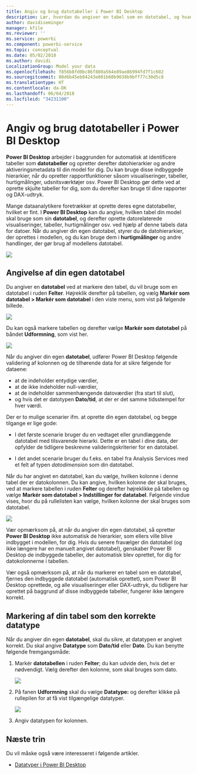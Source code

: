 ```yaml
---
title: Angiv og brug datotabeller i Power BI Desktop
description: Lær, hvordan du angiver en tabel som en datotabel, og hvad det betyder, i Power BI Desktop
author: davidiseminger
manager: kfile
ms.reviewer: ''
ms.service: powerbi
ms.component: powerbi-service
ms.topic: conceptual
ms.date: 05/02/2018
ms.author: davidi
LocalizationGroup: Model your data
ms.openlocfilehash: f856b8fd0bc86f880a564e89ae86994fd7f1c602
ms.sourcegitcommit: 80d6b45eb84243e801b60b9038b9bff77c30d5c8
ms.translationtype: HT
ms.contentlocale: da-DK
ms.lasthandoff: 06/04/2018
ms.locfileid: "34231100"
---
```

# <a name="set-and-use-date-tables-in-power-bi-desktop"></a>Angiv og brug datotabeller i Power BI Desktop

**Power BI Desktop** arbejder i baggrunden for automatisk at identificere tabeller som **datotabeller** og opretter derefter datohierarkier og andre aktiveringsmetadata til din model for dig. Du kan bruge disse indbyggede hierarkier, når du opretter rapportfunktioner såsom visualiseringer, tabeller, hurtigmålinger, udsnitsværktøjer osv. Power BI Desktop gør dette ved at oprette skjulte tabeller for dig, som du derefter kan bruge til dine rapporter og DAX-udtryk.

Mange dataanalytikere foretrækker at oprette deres egne datotabeller, hvilket er fint. I **Power BI Desktop** kan du angive, hvilken tabel din model skal bruge som sin **datotabel**, og derefter oprette datorelaterede visualiseringer, tabeller, hurtigmålinger osv. ved hjælp af denne tabels data for datoer. Når du angiver din egen datotabel, styrer du de datohierarkier, der oprettes i modellen, og du kan bruge dem i **hurtigmålinger** og andre handlinger, der gør brug af modellens datotabel. 

![](media/desktop-date-tables/date-tables_01.png)

## <a name="setting-your-own-date-table"></a>Angivelse af din egen datotabel

Du angiver en **datotabel** ved at markere den tabel, du vil bruge som en datotabel i ruden **Felter**. Højreklik derefter på tabellen, og vælg **Markér som datotabel > Markér som datotabel** i den viste menu, som vist på følgende billede.

![](media/desktop-date-tables/date-tables_02.png)

Du kan også markere tabellen og derefter vælge **Markér som datotabel** på båndet **Udformning**, som vist her.

![](media/desktop-date-tables/date-tables_02b.png)

Når du angiver din egen **datotabel**, udfører Power BI Desktop følgende validering af kolonnen og de tilhørende data for at sikre følgende for dataene:

* at de indeholder entydige værdier,
* at de ikke indeholder null-værdier,
* at de indeholder sammenhængende datoværdier (fra start til slut),
* og hvis det er datotypen **Dato/tid**, at der er det samme tidsstempel for hver værdi.

Der er to mulige scenarier ifm. at oprette din egen datotabel, og begge tilgange er lige gode:

* I det første scenarie bruger du en vedtaget eller grundlæggende datotabel med tilsvarende hierarki. Dette er en tabel i dine data, der opfylder de tidligere beskrevne valideringskriterier for en datotabel. 

* I det andet scenarie bruger du f.eks. en tabel fra Analysis Services med et felt af typen *datodimension* som din datotabel. 

Når du har angivet en datotabel, kan du vælge, hvilken kolonne i denne tabel der er datokolonnen. Du kan angive, hvilken kolonne der skal bruges, ved at markere tabellen i ruden **Felter** og derefter højreklikke på tabellen og vælge **Markér som datotabel > Indstillinger for datatabel**. Følgende vindue vises, hvor du på rullelisten kan vælge, hvilken kolonne der skal bruges som datotabel.

![](media/desktop-date-tables/date-tables_03.png)

Vær opmærksom på, at når du angiver din egen datotabel, så opretter **Power BI Desktop** ikke automatisk de hierarkier, som ellers ville blive indbygget i modellen, for dig. Hvis du senere fravælger din datotabel (og ikke længere har en manuelt angivet datotabel), genskaber Power BI Desktop de indbyggede tabeller, der automatisk blev oprettet, for dig for datokolonnerne i tabellen.

Vær også opmærksom på, at når du markerer en tabel som en datotabel, fjernes den indbyggede datotabel (automatisk oprettet), som Power BI Desktop oprettede, og alle visualiseringer eller DAX-udtryk, du tidligere har oprettet på baggrund af disse indbyggede tabeller, fungerer ikke længere korrekt. 

## <a name="marking-your-date-table-as-the-appropriate-data-type"></a>Markering af din tabel som den korrekte datatype

Når du angiver din egen **datotabel**, skal du sikre, at datatypen er angivet korrekt. Du skal angive **Datatype** som **Dato/tid** eller **Dato**. Du kan benytte følgende fremgangsmåde:

1. Markér **datotabellen** i ruden **Felter**; du kan udvide den, hvis det er nødvendigt. Vælg derefter den kolonne, som skal bruges som dato.
   
    ![](media/desktop-date-tables/date-tables_04.png) 

2. På fanen **Udformning** skal du vælge **Datatype:** og derefter klikke på rullepilen for at få vist tilgængelige datatyper.

    ![](media/desktop-date-tables/date-tables_05.png)

3. Angiv datatypen for kolonnen. 


## <a name="next-steps"></a>Næste trin

Du vil måske også være interesseret i følgende artikler.

* [Datatyper i Power BI Desktop](desktop-data-types.md)

 